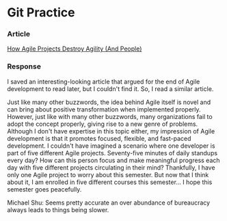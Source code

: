 # Git Practice

### Article

[How Agile Projects Destroy Agility (And People)](https://www.forbes.com/sites/forbesbusinesscouncil/2021/12/27/how-agile-projects-destroy-agility-and-people)

### Response

I saved an interesting-looking article that argued for the end of Agile development to read later, but I couldn't find it. So, I read a similar article.

Just like many other buzzwords, the idea behind Agile itself is novel and can bring about positive transformation when implemented properly. However, just like with many other buzzwords, many organizations fail to adopt the concept properly, giving rise to a new genre of problems. Although I don't have expertise in this topic either, my impression of Agile development is that it promotes focused, flexible, and fast-paced development. I couldn't have imagined a scenario where one developer is part of five different Agile projects. Seventy-five minutes of daily standups every day? How can this person focus and make meaningful progress each day with five different projects circulating in their mind? Thankfully, I have only one Agile project to worry about this semester. But now that I think about it, I am enrolled in five different courses this semester... I hope this semester goes peacefully.

Michael Shu:
Seems pretty accurate an over abundance of bureaucracy always leads to things being slower. 